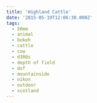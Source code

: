 ```yaml
---
title: 'Highland Cattle'
date: '2015-05-19T12:06:30.000Z'
tags:
  - 50mm
  - animal
  - bokeh
  - cattle
  - cow
  - d300s
  - depth of field
  - dof
  - mountainside
  - nikon
  - outdoor
  - scotland
---
```

